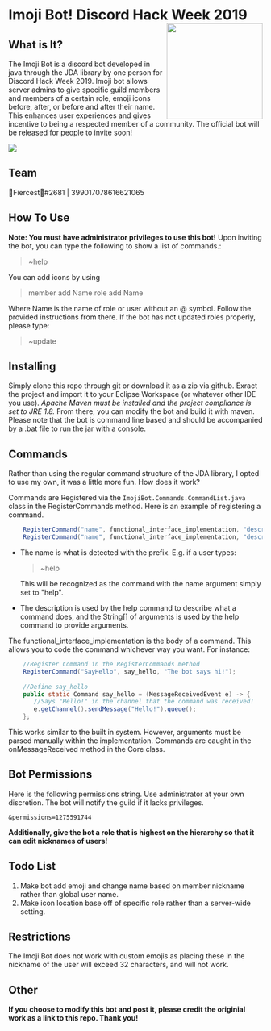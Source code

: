 # Imoji Bot! Discord Hack Week 2019<img align="right" width="190" height="190" src="https://cdn.discordapp.com/avatars/592774233453494272/88d9ede64629ad143df6f0ad7dda4281.png?size=128">

## What is It?
The Imoji Bot is a discord bot developed in java through the JDA library by one person for Discord Hack Week 2019. Imoji bot allows server admins to give specific guild members and members of a certain role, emoji icons before, after, or before and after their name. This enhances user experiences and gives incentive to being a respected member of a community. The official bot will be released for people to invite soon!

![](https://media.giphy.com/media/lOmdFrN5Mg6R75rozC/giphy.gif)

## Team
🎉Fiercest🎉#2681 | 399017078616621065

## How To Use
**Note: You must have administrator privileges to use this bot!**
Upon inviting the bot, you can type the following to show a list of commands.: 

> ~help

 You can add icons by using

> member add Name
> role add Name

Where Name is the name of role or user without an @ symbol. Follow the provided instructions from there.
If the bot has not updated roles properly, please type:

> ~update

## Installing
Simply clone this repo through git or download it as a zip via github. Exract the project and import it to your Eclipse Workspace (or whatever other IDE you use). 
*Apache Maven must be installed and the project compliance is set to JRE 1.8.*
From there, you can modify the bot and build it with maven. Please note that the bot is command line based and should be accompanied by a .bat file to run the jar with a console.

## Commands
Rather than using the regular command structure of the JDA library, I opted to use my own, it was a little more fun. How does it work?

Commands are Registered via the `ImojiBot.Commands.CommandList.java` class in the RegisterCommands method. Here is an example of registering a command.
```java
    RegisterCommand("name", functional_interface_implementation, "description");	
    RegisterCommand("name", functional_interface_implementation, "description", new String[] {"argument1"});
```
 - The name is what is detected with the prefix. E.g. if a user types:
   > ~help
   
   This will be recognized as the command with the name argument simply
   set to "help".
 - The description is used by the help command to describe what a
   command does, and the String[] of arguments is used by the help
   command to provide arguments.

The functional_interface_implementation is the body of a command. This allows you to code the command whichever way you want. For instance: 

```java
    //Register Command in the RegisterCommands method
    RegisterCommand("SayHello", say_hello, "The bot says hi!");
    
    //Define say_hello
    public static Command say_hello = (MessageReceivedEvent e) -> {
	   //Says "Hello!" in the channel that the command was received!
	   e.getChannel().sendMessage("Hello!").queue();
    };
 ```
    
This works similar to the built in system. However, arguments must be parsed manually within the implementation. Commands are caught in the onMessageReceived method in the Core class.

## Bot Permissions
Here is the following permissions string. Use administrator at your own discretion. The bot will notify the guild  if it lacks privileges.

    &permissions=1275591744

**Additionally, give the bot a role that is highest on the hierarchy so that it can edit nicknames of users!**
## Todo List

 1. Make bot add emoji and change name based on member nickname rather than global user name.
 2. Make icon location base off of specific role rather than a server-wide setting.

## Restrictions
The Imoji Bot does not work with custom emojis as placing these in the nickname of the user will exceed 32 characters, and will not work.

## Other
**If you choose to modify this bot and post it, please credit the originial work as a link to this repo. Thank you!**
